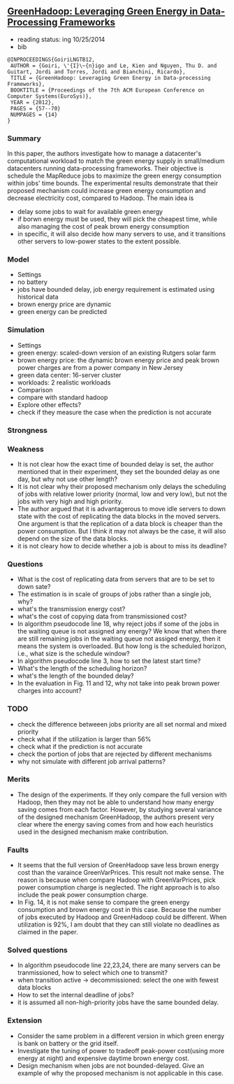 ## [GreenHadoop: Leveraging Green Energy in Data-Processing Frameworks](http://dl.acm.org/citation.cfm?id=2168843)

- reading status: ing 10/25/2014
- bib
```
@INPROCEEDINGS{GoiriLNGTB12,
 AUTHOR = {Goiri, \'{I}\~{n}igo and Le, Kien and Nguyen, Thu D. and Guitart, Jordi and Torres, Jordi and Bianchini, Ricardo},
 TITLE = {GreenHadoop: Leveraging Green Energy in Data-processing Frameworks},
 BOOKTITLE = {Proceedings of the 7th ACM European Conference on Computer Systems(EuroSys)},
 YEAR = {2012},
 PAGES = {57--70}
 NUMPAGES = {14}
} 
```

### Summary 
In this paper, the authors investigate how to manage a datacenter's computational workload to match the green energy supply in small/medium datacenters running data-processing frameworks. Their objective is schedule the MapReduce jobs to maximize the green energy consumption within jobs' time bounds. The experimental results demonstrate that their proposed mechanism could increase green energy consumption and decrease electricity cost, compared to Hadoop. The main idea is
- delay some jobs to wait for available green energy
- if borwn energy must be used, they will pick the cheapest time, while also managing the cost of peak brown energy consumption
- in specific, it will also decide how many servers to use, and it transitions other servers to low-power states to the extent possible.

### Model
- Settings
 - no battery
 - jobs have bounded delay, job energy requirement is estimated using historical data
 - brown energy price are dynamic
 - green energy can be predicted 
 
### Simulation 
- Settings
 - green energy: scaled-down version of an existing Rutgers solar farm
 - brown energy price: the dynamic brown energy price and peak brown power charges are from a power company in New Jersey
 - green data center: 16-server cluster
 - workloads: 2 realistic workloads
- Comparison
 - compare with standard hadoop
- Explore other effects?
 - check if they measure the case when the prediction is not accurate

### Strongness

### Weakness
- It is not clear how the exact time of bounded delay is set, the author mentioned that in their experiment, they set the bounded delay as one day, but why not use other length?
- It is not clear why their proposed mechanism only delays the scheduling of jobs with relative lower priority (normal, low and very low), but not the jobs with very high and high priority.
- The author argued that it is advantagerous to move idle servers to down state with the cost of replicating the data blocks in the moved servers. One argument is that the replication of a data block is cheaper than the power consumption. But I think it may not always be the case, it will also depend on the size of the data blocks.
- it is not cleary how to decide whether a job is about to miss its deadline?

### Questions
- What is the cost of replicating data from servers that are to be set to down sate?
- The estimation is in scale of groups of jobs rather than a single job, why?
- what's the transmission energy cost?
- what's the cost of copying data from transmissioned cost?
- In algorithm pseudocode line 18, why reject jobs if some of the jobs in the waiting queue is not assigned any energy? We know that when there are still remaining jobs in the waiting queue not assiged energy, then it means the system is overloaded. But how long is the scheduled horizon, i.e., what size is the schedule window?
- In algorithm pseudocode line 3, how to set the latest start time?
- What's the length of the scheduling horizon?
- what's the length of the bounded delay?
- In the evaluation in Fig. 11 and 12, why not take into peak brown power charges into account?

### TODO
- check the difference betweeen jobs priority are all set normal and mixed priority
- check what if the utilization is larger than 56%
- check what if the prediction is not accurate
- check the portion of jobs that are rejected by different mechanisms
- why not simulate with different job arrival patterns?


### Merits
- The design of the experiments. If they only compare the full version with Hadoop, then they may not be able to understand how many energy saving comes from each factor. However, by studying several variance of the designed mechanism GreenHadoop, the authors present very clear where the energy saving comes from and how each heuristics used in the designed mechanism make contribution. 

### Faults
- It seems that the full version of GreenHadoop save less brown energy cost than the varaince GreenVarPrices. This result not make sense. The reason is because when compare Hadoop with GreenVarPrices, pick power consumption charge is neglected. The right approach is to also include the peak power consumption charge. 
- In Fig. 14, it is not make sense to compare the green energy consumption and brown energy cost in this case. Because the number of jobs executed by Hadoop and GreenHadoop could be different. When utilization is 92%, I am doubt that they can still violate no deadlines as claimed in the paper.

### Solved questions
- In algorithm pseudocode line 22,23,24, there are many servers can be tranmissioned, how to select which one to transmit?
 - when transition active -> decommissioned: select the one with fewest data blocks
- How to set the internal deadline of jobs?
 - it is assumed all non-high-priority jobs have the same bounded delay.

### Extension
- Consider the same problem in a different version in which green energy is bank on battery or the grid itself.
- Investigate the tuning of power to tradeoff peak-power cost(using more energy at night) and expensive daytime brown energy cost.
- Design mechanism when jobs are not bounded-delayed. Give an example of why the proposed mechanism is not applicable in this case.
